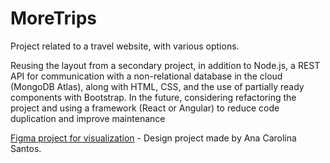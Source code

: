 # MoreTrips

<p>Project related to a travel website, with various options.</p>
<p>Reusing the layout from a secondary project, in addition to Node.js, a REST API for communication with a non-relational database in the cloud (MongoDB Atlas), along with HTML, CSS, and the use of partially ready components with Bootstrap. In the future, considering refactoring the project and using a framework (React or Angular) to reduce code duplication and improve maintenance</p>

<p><a href="https://www.figma.com/file/SJwgJO2drf2lTf7JvgyksK/%2BEVENTS?type=design&node-id=2%3A3&mode=design&t=6wyXXtdhafrrosMd-1">Figma project for visualization</a> - Design project made by Ana Carolina Santos.</p>
